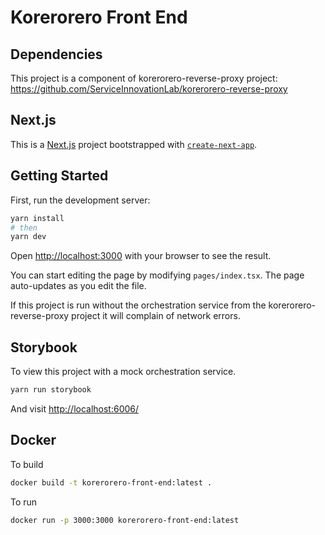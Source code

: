 # Korerorero Front End

## Dependencies

This project is a component of korerorero-reverse-proxy project: <https://github.com/ServiceInnovationLab/korerorero-reverse-proxy>

## Next.js

This is a [Next.js](https://nextjs.org/) project bootstrapped with [`create-next-app`](https://github.com/zeit/next.js/tree/canary/packages/create-next-app).

## Getting Started

First, run the development server:

```bash
yarn install
# then
yarn dev
```

Open <http://localhost:3000> with your browser to see the result.

You can start editing the page by modifying `pages/index.tsx`. The page auto-updates as you edit the file.

If this project is run without the orchestration service from the korerorero-reverse-proxy project it will complain of network errors.

## Storybook

To view this project with a mock orchestration service.

```bash
yarn run storybook
```

And visit <http://localhost:6006/>

## Docker

To build

```bash
docker build -t korerorero-front-end:latest .
```

To run

```bash
docker run -p 3000:3000 korerorero-front-end:latest
```

